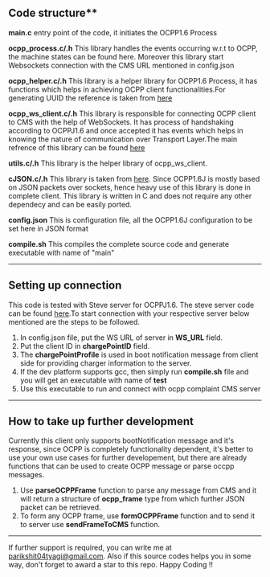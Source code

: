 ## Code structure**

**main.c**               entry point of the code, it initiates the OCPP1.6 Process

**ocpp_process.c/.h**    This library handles the events occurring w.r.t to OCPP, the machine states can be found
here. Moreover this library start Websockets connection with the CMS URL mentioned in config.json

**ocpp_helper.c/.h**     This library is a helper library for OCPP1.6 Process, it has functions which helps in achieving OCPP client functionalities.For generating UUID the reference is taken from [here](https://github.com/karelzak/util-linux/tree/master/libuuid)

**ocpp_ws_client.c/.h**  This library is responsible for connecting OCPP client to CMS with the help of WebSockets. It has 
process of handshaking according to OCPPJ1.6 and once accepted it has events which helps in knowing the nature of communication over Transport Layer.The main refrence of this library can be found [here](https://github.com/payden/libwsclient)

**utils.c/.h**           This library is the helper library of ocpp_ws_client.

**cJSON.c/.h**           This library is taken from [here](https://github.com/DaveGamble/cJSON). Since OCPP1.6J is mostly based on JSON packets over sockets, hence heavy use of this library is done in complete client. This library is written in C and does not require any other dependecy and can be easily ported.

**config.json**          This is configuration file, all the OCPP1.6J configuration to be set here in JSON format

**compile.sh**           This compiles the complete source code and generate executable with name of "main"

---

## Setting up connection

This code is tested with Steve server for OCPPJ1.6. The steve server code can be found [here](https://github.com/RWTH-i5-IDSG/steve).To start connection with your respective server below mentioned are the steps to be followed.

1. In config.json file, put the WS URL of server in **WS_URL** field.
2. Put the client ID in **chargePointID** field.
3. The **chargePointProfile** is used in boot notification message from client side for providing charger information to the server.
4. If the dev platform supports gcc, then simply run **compile.sh** file and you will get an executable with name of **test**
6. Use this executable to run and connect with ocpp complaint CMS server

---

## How to take up further development

Currently this client only supports bootNotification message and it's response, since OCPP is completely functionality dependent, it's better to use your own use cases for further developement, but there are already functions that can be used to create OCPP message or parse occpp messages.

1. Use **parseOCPPFrame** function to parse any message from CMS and it will return a structure of **ocpp_frame** type from which further JSON packet can be retrieved.
2. To form any OCPP frame, use **formOCPPFrame** function and to send it to server use **sendFrameToCMS** function.

---

If further support is required, you can write me at parikshit04tyagi@gmail.com. Also if this source codes helps you in some way, don't forget to award a star to this repo. Happy Coding !!
